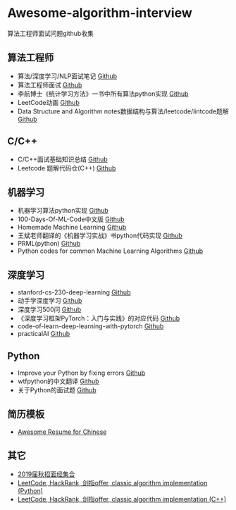 # Awesome-algorithm-interview
算法工程师面试问题github收集

## 算法工程师
- 算法/深度学习/NLP面试笔记 [Github](https://github.com/imhuay/Algorithm_Interview_Notes-Chinese)  
- 算法工程师面试 [Github](https://github.com/PPshrimpGo/AIinterview)  
- 李航博士《统计学习方法》一书中所有算法python实现 [Github](https://github.com/WenDesi/lihang_book_algorithm)  
- LeetCode动画 [Github](https://github.com/MisterBooo/LeetCodeAnimation)  
- Data Structure and Algorithm notes数据结构与算法/leetcode/lintcode题解 [Github](https://github.com/billryan/algorithm-exercise)  

## C/C++
- C/C++面试基础知识总结 [Github](https://github.com/huihut/interview)  
- Leetcode 题解代码仓(C++) [Github](https://github.com/liuyubobobo/Play-Leetcode)  

## 机器学习
- 机器学习算法python实现 [Github](https://github.com/lawlite19/MachineLearning_Python)  
- 100-Days-Of-ML-Code中文版 [Github](https://github.com/MLEveryday/100-Days-Of-ML-Code)  
- Homemade Machine Learning [Github](https://github.com/trekhleb/homemade-machine-learning)  
- 王斌老师翻译的《机器学习实战》书python代码实现 [Github](https://github.com/wzy6642/Machine-Learning-in-Action-Python3)  
- PRML(python) [Github](https://github.com/ctgk/PRML)  
- Python codes for common Machine Learning Algorithms [Github](https://github.com/susanli2016/Machine-Learning-with-Python)  

## 深度学习
- stanford-cs-230-deep-learning [Github](https://github.com/afshinea/stanford-cs-230-deep-learning)  
- 动手学深度学习 [Github](https://github.com/d2l-ai/d2l-zh)  
- 深度学习500问 [Github](https://github.com/scutan90/DeepLearning-500-questions)  
- 《深度学习框架PyTorch：入门与实践》的对应代码 [Github](https://github.com/chenyuntc/pytorch-book)  
- code-of-learn-deep-learning-with-pytorch [Github](https://github.com/L1aoXingyu/code-of-learn-deep-learning-with-pytorch)  
- practicalAI [Github](https://github.com/GokuMohandas/practicalAI)  

## Python
- Improve your Python by fixing errors [Github](https://github.com/qxf2/wtfiswronghere)  
- wtfpython的中文翻译 [Github](https://github.com/leisurelicht/wtfpython-cn)  
- 关于Python的面试题 [Github](https://github.com/taizilongxu/interview_python)  

## 简历模板
-  [Awesome Resume for Chinese](https://github.com/dyweb/awesome-resume-for-chinese)  

## 其它
- [2019届秋招面经集合](https://github.com/zslomo/2019-Autumn-recruitment-experience)  
- [LeetCode, HackRank, 剑指offer, classic algorithm implementation (Python)](https://github.com/apachecn/awesome-algorithm)  
- [LeetCode, HackRank, 剑指offer, classic algorithm implementation (C++)](https://github.com/knightsj/awesome-algorithm-question-solution)  

